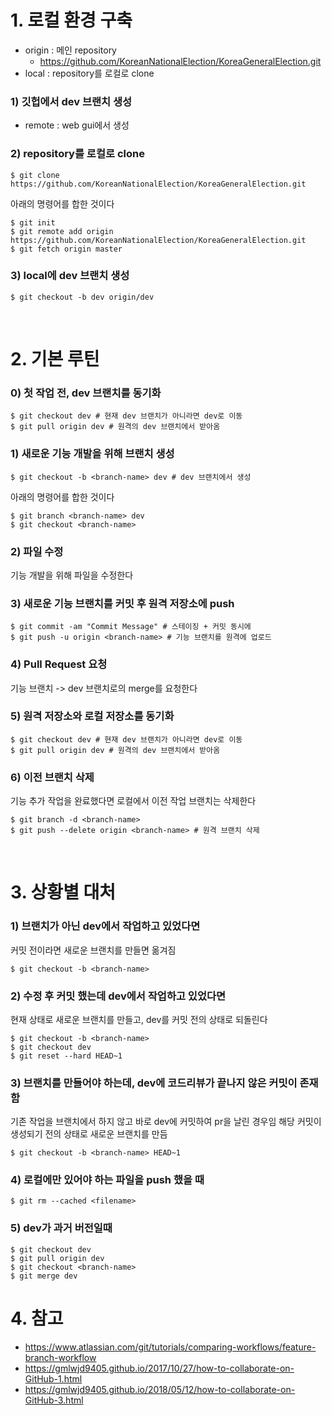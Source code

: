 # 1. 로컬 환경 구축

- origin : 메인 repository
  - https://github.com/KoreanNationalElection/KoreaGeneralElection.git
- local : repository를 로컬로 clone

### 1) 깃헙에서 dev 브랜치 생성
- remote : web gui에서 생성

### 2) repository를 로컬로 clone
```console
$ git clone https://github.com/KoreanNationalElection/KoreaGeneralElection.git
```
아래의 명령어를 합한 것이다
```console
$ git init
$ git remote add origin https://github.com/KoreanNationalElection/KoreaGeneralElection.git
$ git fetch origin master
```

### 3) local에 dev 브랜치 생성
```console
$ git checkout -b dev origin/dev
```

<br>

# 2. 기본 루틴

### 0) 첫 작업 전, dev 브랜치를 동기화
```console
$ git checkout dev # 현재 dev 브랜치가 아니라면 dev로 이동
$ git pull origin dev # 원격의 dev 브랜치에서 받아옴
```

### 1) 새로운 기능 개발을 위해 브랜치 생성
```console
$ git checkout -b <branch-name> dev # dev 브랜치에서 생성
```
아래의 명령어를 합한 것이다
```console
$ git branch <branch-name> dev
$ git checkout <branch-name>
```

### 2) 파일 수정
기능 개발을 위해 파일을 수정한다

### 3) 새로운 기능 브랜치를 커밋 후 원격 저장소에 push
```console
$ git commit -am "Commit Message" # 스테이징 + 커밋 동시에
$ git push -u origin <branch-name> # 기능 브랜치를 원격에 업로드
```

### 4) Pull Request 요청
기능 브랜치 -> dev 브랜치로의 merge를 요청한다

### 5) 원격 저장소와 로컬 저장소를 동기화
```console
$ git checkout dev # 현재 dev 브랜치가 아니라면 dev로 이동
$ git pull origin dev # 원격의 dev 브랜치에서 받아옴
```

### 6) 이전 브랜치 삭제
기능 추가 작업을 완료했다면 로컬에서 이전 작업 브랜치는 삭제한다
```console
$ git branch -d <branch-name>
$ git push --delete origin <branch-name> # 원격 브랜치 삭제
```

<br>

# 3. 상황별 대처
### 1) 브랜치가 아닌 dev에서 작업하고 있었다면
커밋 전이라면 새로운 브랜치를 만들면 옮겨짐
```console
$ git checkout -b <branch-name>
```

### 2) 수정 후 커밋 했는데 dev에서 작업하고 있었다면
현재 상태로 새로운 브랜치를 만들고, dev를 커밋 전의 상태로 되돌린다
```console
$ git checkout -b <branch-name>
$ git checkout dev
$ git reset --hard HEAD~1 
```

### 3) 브랜치를 만들어야 하는데, dev에 코드리뷰가 끝나지 않은 커밋이 존재함
기존 작업을 브랜치에서 하지 않고 바로 dev에 커밋하여 pr을 날린 경우임
해당 커밋이 생성되기 전의 상태로 새로운 브랜치를 만듬
```console
$ git checkout -b <branch-name> HEAD~1
```

### 4) 로컬에만 있어야 하는 파일을 push 했을 때
```console
$ git rm --cached <filename>
```

### 5) dev가 과거 버전일때
```
$ git checkout dev
$ git pull origin dev
$ git checkout <branch-name>
$ git merge dev
```

# 4. 참고
- https://www.atlassian.com/git/tutorials/comparing-workflows/feature-branch-workflow
- https://gmlwjd9405.github.io/2017/10/27/how-to-collaborate-on-GitHub-1.html
- https://gmlwjd9405.github.io/2018/05/12/how-to-collaborate-on-GitHub-3.html
